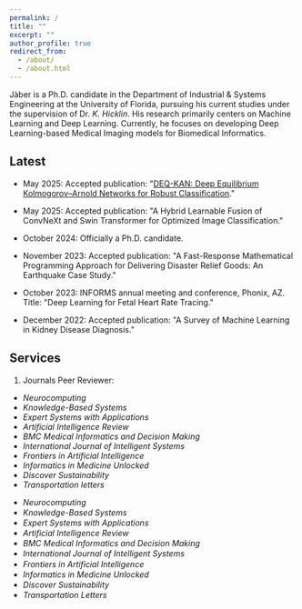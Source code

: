 ```yaml
---
permalink: /
title: ""
excerpt: ""
author_profile: true
redirect_from: 
  - /about/
  - /about.html
---
```



Jàber is a Ph.D. candidate in the Department of Industrial & Systems Engineering at the University of Florida, pursuing his current studies under the supervision of Dr. *K. Hicklin*. His research primarily centers on Machine Learning and Deep Learning. Currently, he focuses on developing Deep Learning-based Medical Imaging models for Biomedical Informatics.


Latest
------

- May 2025: Accepted publication: "[DEQ-KAN: Deep Equilibrium Kolmogorov–Arnold Networks for Robust Classification](https://www.sciencedirect.com/science/article/abs/pii/S1746809425005981)."

- May 2025: Accepted publication: "A Hybrid Learnable Fusion of ConvNeXt and Swin Transformer for Optimized Image Classification."

- October 2024: Officially a Ph.D. candidate.
  
- November 2023: Accepted publication: "A Fast-Response Mathematical Programming Approach for Delivering Disaster Relief Goods: An Earthquake Case Study." 

- October 2023: INFORMS annual meeting and conference, Phonix, AZ. Title: "Deep Learning for Fetal Heart Rate Tracing." 

- December 2022: Accepted publication: "A Survey of Machine Learning in Kidney Disease Diagnosis." 



Services
------
1) Journals Peer Reviewer:
- *Neurocomputing*
- *Knowledge-Based Systems*
- *Expert Systems with Applications*
- *Artificial Intelligence Review*
- *BMC Medical Informatics and Decision Making*
- *International Journal of Intelligent Systems*
- *Frontiers in Artificial Intelligence*
- *Informatics in Medicine Unlocked*
- *Discover Sustainability*
- *Transportation letters*




<div style="line-height: 1.3; margin-top: 0.25rem;">
<ul>
  <li><em>Neurocomputing</em></li>
  <li><em>Knowledge-Based Systems</em></li>
  <li><em>Expert Systems with Applications</em></li>
  <li><em>Artificial Intelligence Review</em></li>
  <li><em>BMC Medical Informatics and Decision Making</em></li>
  <li><em>International Journal of Intelligent Systems</em></li>
  <li><em>Frontiers in Artificial Intelligence</em></li>
  <li><em>Informatics in Medicine Unlocked</em></li>
  <li><em>Discover Sustainability</em></li>
  <li><em>Transportation Letters</em></li>
</ul>
</div>

